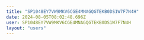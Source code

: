 ```yaml
---
title: "SP1048EY7VW9MKV6CGE4MNAGQGTEKB0DS1W7F7N4H"
date: 2024-08-05T08:02:48.696Z
user: SP1048EY7VW9MKV6CGE4MNAGQGTEKB0DS1W7F7N4H
layout: "users"
---
```

    